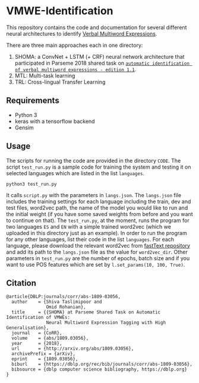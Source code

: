 # VMWE-Identification

This repository contains the code and documentation for several different neural architectures to identify [Verbal Multiword Expressions](http://multiword.sourceforge.net/PHITE.php?sitesig=CONF&page=CONF_04_LAW-MWE-CxG_2018___lb__COLING__rb__&subpage=CONF_40_Shared_Task).

There are three main approaches each in one directory:
1) SHOMA: a ConvNet + LSTM (+ CRF) neural network architecture that participated in Parseme 2018 shared task on [`automatic identification of verbal multiword expressions - edition 1.1`](http://multiword.sourceforge.net/PHITE.php?sitesig=CONF&page=CONF_04_LAW-MWE-CxG_2018___lb__COLING__rb__&subpage=CONF_40_Shared_Task).
2) MTL: Multi-task learning
3) TRL: Cross-lingual Transfer Learning


## Requirements

* Python 3
* keras with a tensorflow backend
* Gensim


## Usage
The scripts for running the code are provided in the directory `CODE`. The script `test_run.py` is a sample code for training the system and testing it on selected languages which are listed in the list `languages`. 

`python3 test_run.py`

It calls `script.py` with the parameters in `langs.json`. The `langs.json` file includes the training settings for each language including the train, dev and test files, word2vec path, the name of the model you would like to run and the initial weight (if you have some saved weights from before and you want to continue on that).
The `test_run.py`, at the moment, runs the program for two languages `ES` and `EN` with a simple trained word2vec (which we uploaded in this directory just as an example). 
In order to run the program for any other languages, list their code in the list `languages`. 
For each language, please download the relevant word2vec from [fastText repository](https://github.com/facebookresearch/fastText/blob/master/pretrained-vectors.md) and add its path to the `langs.json` file as the value for `word2vec_dir`. 
Other parameters in `test_run.py` are the number of epochs, batch size and if you want to use POS features which are set by `l.set_params(10, 100, True)`. 

## Citation

    @article{DBLP:journals/corr/abs-1809-03056,
      author    = {Shiva Taslimipoor and
                   Omid Rohanian},
      title     = {{SHOMA} at Parseme Shared Task on Automatic Identification of VMWEs:
                   Neural Multiword Expression Tagging with High Generalisation},
      journal   = {CoRR},
      volume    = {abs/1809.03056},
      year      = {2018},
      url       = {http://arxiv.org/abs/1809.03056},
      archivePrefix = {arXiv},
      eprint    = {1809.03056},
      biburl    = {https://dblp.org/rec/bib/journals/corr/abs-1809-03056},
      bibsource = {dblp computer science bibliography, https://dblp.org}
    }

